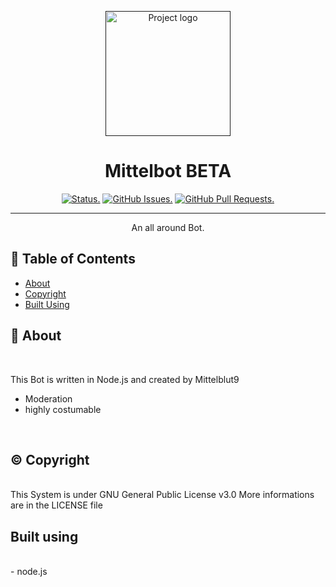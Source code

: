 <p align="center">
  <a href="" rel="noopener">
 <img width=auto height=200px src="#" alt="Project logo"></a>
</p>

<h1 align="center">Mittelbot BETA</h1>

<div align="center">

[![Status.](https://img.shields.io/badge/status-active-success.svg)]()
[![GitHub Issues.](https://img.shields.io/github/issues/Mittelblut9/Chilled-Sad-Discord-Bot.svg)](https://github.com/Mittelblut9/Chilled-Sad-Discord-Bot/issues)
[![GitHub Pull Requests.](https://img.shields.io/github/issues-pr/Mittelblut9/Chilled-Sad-Discord-Bot.svg)](https://github.com/Mittelblut9/Chilled-Sad-Discord-Bot/pulls)

</div>

---

<p align="center">An all around Bot.
    <br> 
</p>

## 📝 Table of Contents

- [About](#about)
- [Copyright](#copyright)
- [Built Using](#built_using)

## 🧐 About <a name = "about"></a>

<br>

This Bot is written in Node.js and created by Mittelblut9
- Moderation
- highly costumable

<br>

## &copy; Copyright <a name="copyright"></a>

<br>
This System is under GNU General Public License v3.0
More informations are in the LICENSE file

<br>

## Built using <a name="built_using"></a>
<br>
- node.js